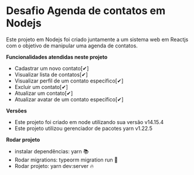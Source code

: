 # Desafio Agenda de contatos em Nodejs

Este projeto em Nodejs foi criado juntamente a um sistema web em Reactjs com o objetivo de manipular uma agenda de contatos.

**Funcionalidades atendidas neste projeto**
- Cadastrar um novo contato[✔]
- Visualizar lista de contatos[✔]
- Visualizar perfil de um contato específico[✔]
- Excluir um contato[✔] 
- Atualizar um contato[✔]
- Atualizar avatar de um contato específico[✔]

**Versões**
- Este projeto foi criado em node utilizando sua versão v14.15.4
- Este projeto utilizou gerenciador de pacotes yarn v1.22.5

**Rodar projeto**
- instalar dependências: yarn 📚
- Rodar migrations: typeorm migration run 🏃
- Rodar projeto: yarn dev:server 🔥
